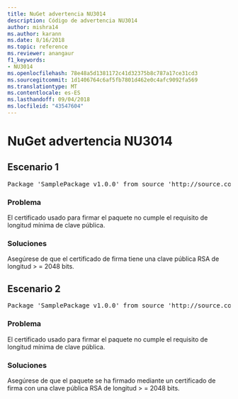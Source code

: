 ```yaml
---
title: NuGet advertencia NU3014
description: Código de advertencia NU3014
author: mishra14
ms.author: karann
ms.date: 8/16/2018
ms.topic: reference
ms.reviewer: anangaur
f1_keywords:
- NU3014
ms.openlocfilehash: 78e48a5d1381172c41d32375b8c787a17ce31cd3
ms.sourcegitcommit: 1d1406764c6af5fb7801d462e0c4afc9092fa569
ms.translationtype: MT
ms.contentlocale: es-ES
ms.lasthandoff: 09/04/2018
ms.locfileid: "43547604"
---
```

# <a name="nuget-warning-nu3014"></a>NuGet advertencia NU3014

## <a name="scenario-1"></a>Escenario 1

<pre>Package 'SamplePackage v1.0.0' from source 'http://source.com/index.json': The signing certificate does not meet a minimum public key length requirement.</pre>

### <a name="issue"></a>Problema

El certificado usado para firmar el paquete no cumple el requisito de longitud mínima de clave pública.


### <a name="solution"></a>Soluciones

Asegúrese de que el certificado de firma tiene una clave pública RSA de longitud > = 2048 bits.



## <a name="scenario-2"></a>Escenario 2

<pre>Package 'SamplePackage v1.0.0' from source 'http://source.com/index.json': The primary signature's certificate does not meet a minimum public key length requirement.</pre>

### <a name="issue"></a>Problema

El certificado usado para firmar el paquete no cumple el requisito de longitud mínima de clave pública.


### <a name="solution"></a>Soluciones

Asegúrese de que el paquete se ha firmado mediante un certificado de firma con una clave pública RSA de longitud > = 2048 bits.



